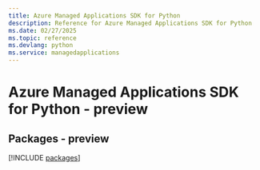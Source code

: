```yaml
---
title: Azure Managed Applications SDK for Python
description: Reference for Azure Managed Applications SDK for Python
ms.date: 02/27/2025
ms.topic: reference
ms.devlang: python
ms.service: managedapplications
---
```

# Azure Managed Applications SDK for Python - preview
## Packages - preview
[!INCLUDE [packages](managed-applications-index.md)]